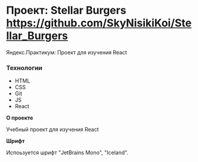 # Проект: Stellar Burgers https://github.com/SkyNisikiKoi/Stellar_Burgers
Яндекс.Практикум: Проект для изучения React

### Технологии

- HTML
- CSS
- Git
- JS
- React

**О проекте**

Учебный проект для изучения React

**Шрифт**

Испоьзуется шрифт "JetBrains Mono", "Iceland".
